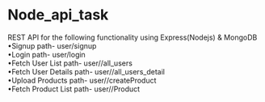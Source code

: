 # Node_api_task


 REST API for the following functionality using Express(Nodejs) & MongoDB <br>
 •Signup   path- user/signup <br>
 •Login    path- user/login<br>
 •Fetch User List       path- user/<userId>/all_users<br>
 •Fetch User Details    path- user/<userId>/all_users_detail <br>
 •Upload Products       path- user/<userId>/createProduct<br>
 •Fetch Product List    path- user/<userId>/Product<br>
   
 

